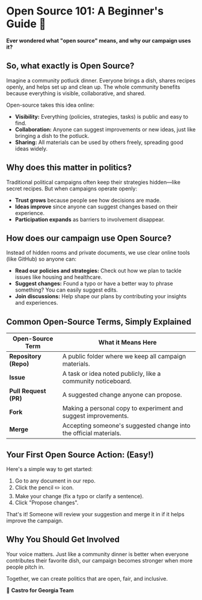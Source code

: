 # Open Source 101: A Beginner's Guide 🌱

**Ever wondered what "open source" means, and why our campaign uses it?**

## So, what exactly is Open Source?

Imagine a community potluck dinner. Everyone brings a dish, shares recipes openly, and helps set up and clean up. The whole community benefits because everything is visible, collaborative, and shared.

Open-source takes this idea online:

* **Visibility:** Everything (policies, strategies, tasks) is public and easy to find.
* **Collaboration:** Anyone can suggest improvements or new ideas, just like bringing a dish to the potluck.
* **Sharing:** All materials can be used by others freely, spreading good ideas widely.

## Why does this matter in politics?

Traditional political campaigns often keep their strategies hidden—like secret recipes. But when campaigns operate openly:

* **Trust grows** because people see how decisions are made.
* **Ideas improve** since anyone can suggest changes based on their experience.
* **Participation expands** as barriers to involvement disappear.

## How does our campaign use Open Source?

Instead of hidden rooms and private documents, we use clear online tools (like GitHub) so anyone can:

* **Read our policies and strategies:** Check out how we plan to tackle issues like housing and healthcare.
* **Suggest changes:** Found a typo or have a better way to phrase something? You can easily suggest edits.
* **Join discussions:** Help shape our plans by contributing your insights and experiences.

## Common Open-Source Terms, Simply Explained

| Open-Source Term      | What it Means Here                                                |
| --------------------- | ----------------------------------------------------------------- |
| **Repository (Repo)** | A public folder where we keep all campaign materials.             |
| **Issue**             | A task or idea noted publicly, like a community noticeboard.      |
| **Pull Request (PR)** | A suggested change anyone can propose.                            |
| **Fork**              | Making a personal copy to experiment and suggest improvements.    |
| **Merge**             | Accepting someone's suggested change into the official materials. |

## Your First Open Source Action: (Easy!)

Here's a simple way to get started:

1. Go to any document in our repo.
2. Click the pencil ✏️ icon.
3. Make your change (fix a typo or clarify a sentence).
4. Click "Propose changes".

That's it! Someone will review your suggestion and merge it in if it helps improve the campaign.

## Why You Should Get Involved

Your voice matters. Just like a community dinner is better when everyone contributes their favorite dish, our campaign becomes stronger when more people pitch in.

Together, we can create politics that are open, fair, and inclusive.

🌱 **Castro for Georgia Team**
